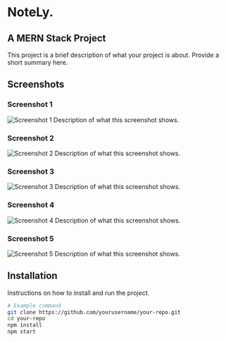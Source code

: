 # NoteLy.

## A MERN Stack Project

This project is a brief description of what your project is about. Provide a short summary here.

## Screenshots

### Screenshot 1
![Screenshot 1](https://ibb.co/dMXDXLF)
Description of what this screenshot shows.

### Screenshot 2
![Screenshot 2](https://ibb.co/gr0P2cF)
Description of what this screenshot shows.

### Screenshot 3
![Screenshot 3](https://ibb.co/TRbxCfF)
Description of what this screenshot shows.

### Screenshot 4
![Screenshot 4](https://ibb.co/L5ghQV5)
Description of what this screenshot shows.

### Screenshot 5
![Screenshot 5](https://ibb.co/y8stZP0)
Description of what this screenshot shows.

## Installation

Instructions on how to install and run the project.

```bash
# Example command
git clone https://github.com/yourusername/your-repo.git
cd your-repo
npm install
npm start
